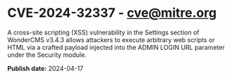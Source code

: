 # CVE-2024-32337 - cve@mitre.org

A cross-site scripting (XSS) vulnerability in the Settings section of WonderCMS v3.4.3 allows attackers to execute arbitrary web scripts or HTML via a crafted payload injected into the ADMIN LOGIN URL parameter under the Security module.

**Publish date:** 2024-04-17
